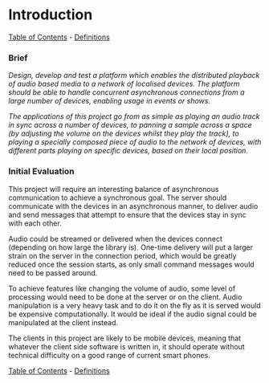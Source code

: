 # Introduction

[Table of Contents](readme.md) - [Definitions](definitions.md)

### Brief

*Design, develop and test a platform which enables the distributed playback of audio based media to a network of localised devices. The platform should be able to handle concurrent asynchronous connections from a large number of devices, enabling usage in events or shows.*

*The applications of this project go from as simple as playing an audio track in sync across a number of devices, to panning a sample across a space (by adjusting the volume on the devices whilst they play the track), to playing a specially composed piece of audio to the network of devices, with different parts playing on specific devices, based on their local position.*
  
### Initial Evaluation

This project will require an interesting balance of asynchronous communication to achieve a synchronous goal. The server should communicate with the devices in an asynchronous manner, to deliver audio and send messages that attempt to ensure that the devices stay in sync with each other.

Audio could be streamed or delivered when the devices connect (depending on how large the library is). One-time delivery will put a larger strain on the server in the connection period, which would be greatly reduced once the session starts, as only small command messages would need to be passed around.

To achieve features like changing the volume of audio, some level of processing would need to be done at the server or on the client. Audio manipulation is a very heavy task and to do it on the fly as it is served would be expensive computationally. It would be ideal if the audio signal could be manipulated at the client instead.

The clients in this project are likely to be mobile devices, meaning that whatever the client side software is written in, it should operate without technical difficulty on a good range of current smart phones.

[Table of Contents](readme.md) - [Definitions](definitions.md)

